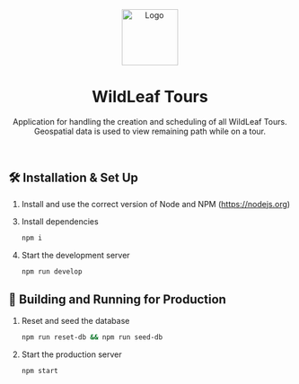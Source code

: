 <div align="center">
  <img alt="Logo" src="https://image.flaticon.com/icons/png/512/2861/2861855.png" width="100" />
</div>
<h1 align="center">
  WildLeaf Tours
</h1>
<p align="center">
  Application for handling the creation and scheduling of all WildLeaf Tours. Geospatial data is used to view remaining path while on a tour. 

</p>

<br>

<!-- <p align="center">
  <a href="https://app.netlify.com/sites/brittanychiang/deploys" target="_blank">
    <img src="https://api.netlify.com/api/v1/badges/1963b488-7b78-48c9-9e2d-6fb5e47ab3af/deploy-status" alt="Netlify Status" />
  </a>
</p> -->

<!-- ![demo](https://raw.githubusercontent.com/bchiang7/v4/master/src/images/demo.png) -->

## 🛠 Installation & Set Up

<!-- 1. Install the Gatsby CLI

   ```sh
   npm install -g gatsby-cli
   ``` -->

1. Install and use the correct version of Node and NPM (https://nodejs.org)

3) Install dependencies

   ```sh
   npm i
   ```

4) Start the development server

   ```sh
   npm run develop
   ```

## 🚀 Building and Running for Production

1. Reset and seed the database

   ```sh
   npm run reset-db && npm run seed-db
   ```
   

1. Start the production server

   ```sh
   npm start
   ```
